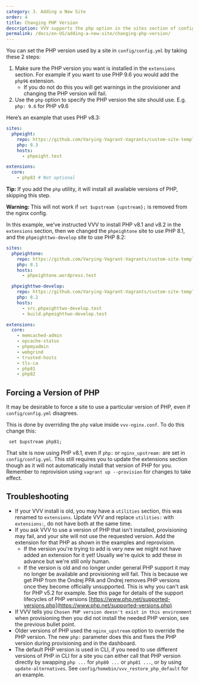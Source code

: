 ```yaml
---
category: 3. Adding a New Site
order: 4
title: Changing PHP Version
description: VVV supports the php option in the sites section of config/config.yml to set the PHP version.
permalink: /docs/en-US/adding-a-new-site/changing-php-version/
---
```


You can set the PHP version used by a site in `config/config.yml` by taking these 2 steps:

1. Make sure the PHP version you want is installed in the `extensions` section. For example if you want to use PHP 9.6 you would add the `php96` extension.
    - If you do not do this you will get warnings in the provisioner and changing the PHP version will fail.
2. Use the `php` option to specify the PHP version the site should use. E.g. `php: 9.6` for PHP v9.6

Here’s an example that uses PHP v8.3:

```yaml
sites:
  phpeight:
    repo: https://github.com/Varying-Vagrant-Vagrants/custom-site-template.git
    php: 8.3
    hosts:
      - phpeight.test

extensions:
  core:
    - php83 # Not optional
```

**Tip:** If you add the `php` utility, it will install all available versions of PHP, skipping this step.

**Warning:** This will not work if `set $upstream {upstream};` is removed from the nginx config.

In this example, we've instructed VVV to install PHP v8.1 and v8.2 in the `extensions` section, then we changed the `phpeightone` site to use PHP 8.1, and the `phpeighttwo-develop` site to use PHP 8.2:

```yaml
sites:
  phpeightone:
    repo: https://github.com/Varying-Vagrant-Vagrants/custom-site-template.git
    php: 8.1
    hosts:
      - phpeightone.wordpress.test

  phpeighttwo-develop:
    repo: https://github.com/Varying-Vagrant-Vagrants/custom-site-template-develop.git
    php: 8.2
    hosts:
      - src.phpeighttwo-develop.test
      - build.phpeighttwo-develop.test

extensions:
  core:
    - memcached-admin
    - opcache-status
    - phpmyadmin
    - webgrind
    - trusted-hosts
    - tls-ca
    - php81
    - php82
```

## Forcing a Version of PHP

It may be desirable to force a site to use a particular version of PHP, even if `config/config.yml` disagrees.

This is done by overriding the `php` value inside `vvv-nginx.conf`. To do this change this:

```nginx
 set $upstream php81;
```

That site is now using PHP v8.1, even if `php:` or `nginx_upstream:` are set in `config/config.yml`. This still requires you to update the extensions section though as it will not automatically install that version of PHP for you. Remember to reprovision using `vagrant up --provision` for changes to take effect.

## Troubleshooting

- If your VVV install is old, you may have a `utilities` section, this was renamed to `extensions`. Update VVV and replace `utilities:` with `extensions:`, do not have both at the same time.
- If you ask VVV to use a version of PHP that isn't installed, provisioning may fail, and your site will not use the requested version. Add the extension for that PHP as shown in the examples and reprovision.
    - If the version you're trying to add is very new we might not have added an extension for it yet! Usually we're quick to add these in advance but we're still only human.
    - If the version is old and no longer under general PHP support it may no longer be available and provisioning will fail. This is because we get PHP from the Ondrej PPA and Ondrej removes PHP versions once they become officially unsupported. This is why you can't ask for PHP v5.2 for example. See this page for details of the support lifecycles of PHP versions [https://www.php.net/supported-versions.php](https://www.php.net/supported-versions.php)
- If VVV tells you `Chosen PHP version doesn't exist in this environment` when provisioning then you did not install the needed PHP version, see the previous bullet point.
- Older versions of PHP used the `nginx_upstream` option to override the PHP version. The new `php:` parameter does this and fixes the PHP version during provisioning and in the dashboard.
- The default PHP version is used in CLI, if you need to use different versions of PHP in CLI for a site you can either call that PHP version directly by swapping `php ...` for `php80 ...` or `php81 ...`, or by using `update-alternatives`. See `config/homebin/vvv_restore_php_default` for an example.
